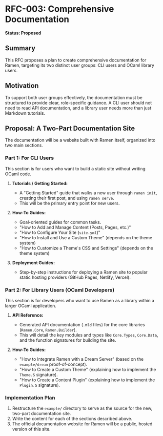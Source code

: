 # RFC-003: Comprehensive Documentation

**Status: Proposed**

## Summary

This RFC proposes a plan to create comprehensive documentation for Ramen, targeting its two distinct user groups: CLI users and OCaml library users.

## Motivation

To support both user groups effectively, the documentation must be structured to provide clear, role-specific guidance. A CLI user should not need to read API documentation, and a library user needs more than just Markdown tutorials.

## Proposal: A Two-Part Documentation Site

The documentation will be a website built with Ramen itself, organized into two main sections.

### Part 1: For CLI Users

This section is for users who want to build a static site without writing OCaml code.

1.  **Tutorials / Getting Started:**
    -   A "Getting Started" guide that walks a new user through `ramen init`, creating their first post, and using `ramen serve`.
    -   This will be the primary entry point for new users.

2.  **How-To Guides:**
    -   Goal-oriented guides for common tasks.
    -   "How to Add and Manage Content (Posts, Pages, etc.)"
    -   "How to Configure Your Site (`site.yml`)"
    -   "How to Install and Use a Custom Theme" (depends on the theme system)
    -   "How to Customize a Theme's CSS and Settings" (depends on the theme system)

3.  **Deployment Guides:**
    -   Step-by-step instructions for deploying a Ramen site to popular static hosting providers (GitHub Pages, Netlify, Vercel).

### Part 2: For Library Users (OCaml Developers)

This section is for developers who want to use Ramen as a library within a larger OCaml application.

1.  **API Reference:**
    -   Generated API documentation (`.mld` files) for the core libraries (`Ramen.Core`, `Ramen.Builder`).
    -   This will detail the key modules and types like `Core.Types`, `Core.Data`, and the function signatures for building the site.

2.  **How-To Guides:**
    -   "How to Integrate Ramen with a Dream Server" (based on the `example/dream` proof-of-concept).
    -   "How to Create a Custom Theme" (explaining how to implement the `Theme.S` signature).
    -   "How to Create a Content Plugin" (explaining how to implement the `Plugin.S` signature).

### Implementation Plan

1.  Restructure the `example/` directory to serve as the source for the new, two-part documentation site.
2.  Write the content for each of the sections described above.
3.  The official documentation website for Ramen will be a public, hosted version of this site.
